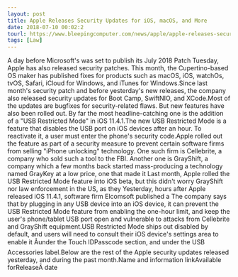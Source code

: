 ```yaml
---
layout: post
title: Apple Releases Security Updates for iOS, macOS, and More
date: 2018-07-10 00:02:2
tourl: https://www.bleepingcomputer.com/news/apple/apple-releases-security-updates-for-ios-macos-and-more/
tags: [Law]
---
```

A day before Microsoft's was set to publish its July 2018 Patch Tuesday, Apple has also released security patches. This month, the Cupertino-based OS maker has published fixes for products such as macOS, iOS, watchOs, tvOS, Safari, iCloud for Windows, and iTunes for Windows.Since last month's security patch and before yesterday's new releases, the company also released security updates for Boot Camp, SwiftNIO, and XCode.Most of the updates are bugfixes for security-related flaws. But new features have also been rolled out. By far the most headline-catching one is the addition of a "USB Restricted Mode" in iOS 11.4.1.The new USB Restricted Mode is a feature that disables the USB port on iOS devices after an hour. To reactivate it, a user must enter the phone's security code.Apple rolled out the feature as part of a security measure to prevent certain software firms from selling "iPhone unlocking" technology. One such firm is Cellebrite, a company who sold such a tool to the FBI. Another one is GrayShift, a company which a few months back started mass-producing a technology named GrayKey at a low price, one that made it Last month, Apple rolled the USB Restricted Mode feature into iOS beta, but this didn't worry GrayShift nor law enforcement in the US, as they Yesterday, hours after Apple released iOS 11.4.1, software firm Elcomsoft published a The company says that by plugging in any USB device into an iOS device, it can prevent the USB Restricted Mode feature from enabling the one-hour limit, and keep the user's phone/tablet USB port open and vulnerable to attacks from Cellebrite and GrayShift equipment.USB Restricted Mode ships out disabled by default, and users will need to consult their iOS device's settings area to enable it Âunder the Touch IDPasscode section, and under the USB Accessories label.Below are the rest of the Apple security updates released yesterday, and during the past month.Name and information linkAvailable forReleaseÂ date